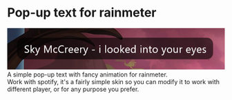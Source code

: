 # Pop-up text for rainmeter
![alt text](https://github.com/callmeEthan/Popuptext/blob/main/Thumbnail.png?raw=true)  
A simple pop-up text with fancy animation for rainmeter.  
Work with spotify, it's a fairly simple skin so you can modify it to work with different player, or for any purpose you prefer.
